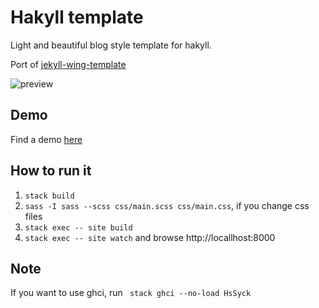 # Hakyll template
Light and beautiful blog style template for hakyll.

Port of [jekyll-wing-template](https://github.com/nikrich/jekyll-wing-template)

![preview](https://github.com/matsubara0507/hakyll-wing-template/fig/screenshot.png)

## Demo
Find a demo [here](http://matsubara0507.github.io/hakyll-wing-template/#)

## How to run it

1. `stack build`
2. `sass -I sass --scss css/main.scss css/main.css`, if you change css files
3. `stack exec -- site build`
4. `stack exec -- site watch` and browse http://locallhost:8000

## Note
If you want to use ghci, run ` stack ghci --no-load HsSyck`
